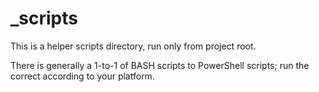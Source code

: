 # _scripts

This is a helper scripts directory, run only from project root.

There is generally a 1-to-1 of BASH scripts to PowerShell scripts; run the correct according to your platform.